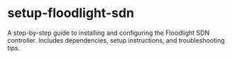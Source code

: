 # setup-floodlight-sdn
A step-by-step guide to installing and configuring the Floodlight SDN controller. Includes dependencies, setup instructions, and troubleshooting tips.
